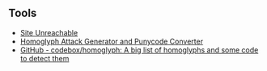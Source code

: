 ## Tools
- [Site Unreachable](https://www.dcode.fr/homoglyphs-homographs-generator)
- [Homoglyph Attack Generator and Punycode Converter](https://www.irongeek.com/homoglyph-attack-generator.php)
- [GitHub - codebox/homoglyph: A big list of homoglyphs and some code to detect them](https://github.com/codebox/homoglyph)